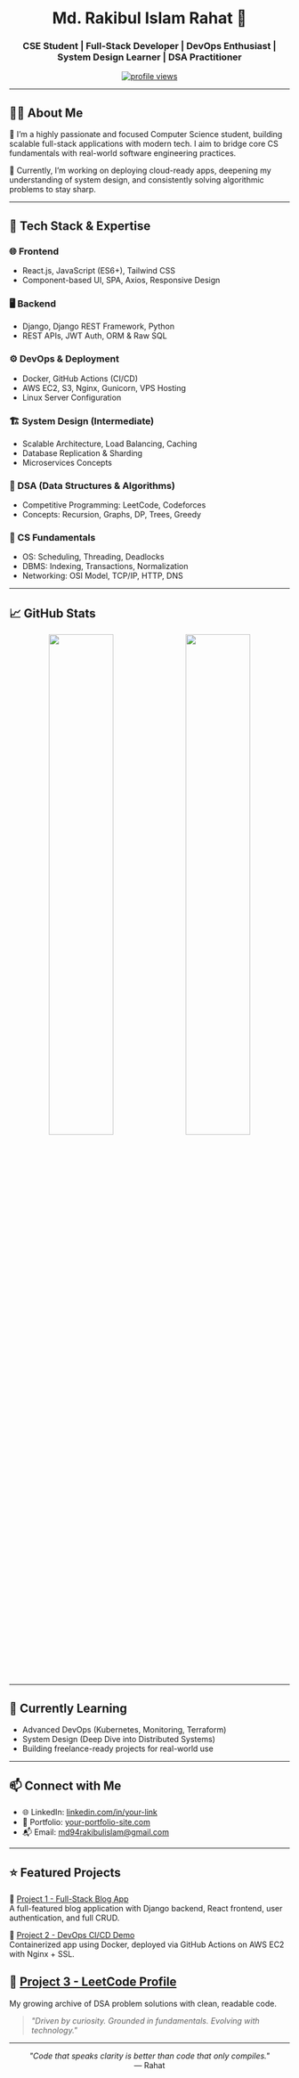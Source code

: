 <h1 align="center"> Md. Rakibul Islam Rahat 👋</h1>
<h3 align="center">CSE Student | Full-Stack Developer | DevOps Enthusiast | System Design Learner | DSA Practitioner</h3>

<p align="center">
  <a href="https://github.com/Rakibul-Islam-Rahat">
    <img src="https://komarev.com/ghpvc/?username=Rakibul-Islam-Rahat&label=Profile%20views&color=0e75b6&style=flat" alt="profile views" />
  </a>
</p>

---

## 🧑‍💻 About Me

🚀 I’m a highly passionate and focused Computer Science student, building scalable full-stack applications with modern tech. I aim to bridge core CS fundamentals with real-world software engineering practices.

🎯 Currently, I’m working on deploying cloud-ready apps, deepening my understanding of system design, and consistently solving algorithmic problems to stay sharp.

---

## 🔧 Tech Stack & Expertise

### 🌐 Frontend
- React.js, JavaScript (ES6+), Tailwind CSS
- Component-based UI, SPA, Axios, Responsive Design

### 🖥️ Backend
- Django, Django REST Framework, Python
- REST APIs, JWT Auth, ORM & Raw SQL

### ⚙️ DevOps & Deployment
- Docker, GitHub Actions (CI/CD)
- AWS EC2, S3, Nginx, Gunicorn, VPS Hosting
- Linux Server Configuration

### 🏗️ System Design (Intermediate)
- Scalable Architecture, Load Balancing, Caching
- Database Replication & Sharding
- Microservices Concepts

### 🧠 DSA (Data Structures & Algorithms)
- Competitive Programming: LeetCode, Codeforces
- Concepts: Recursion, Graphs, DP, Trees, Greedy

### 🧩 CS Fundamentals
- OS: Scheduling, Threading, Deadlocks  
- DBMS: Indexing, Transactions, Normalization  
- Networking: OSI Model, TCP/IP, HTTP, DNS  

---

## 📈 GitHub Stats

<p align="center">
  <img width="48%" src="https://github-readme-stats.vercel.app/api?username=Rakibul-Islam-Rahat&show_icons=true&theme=tokyonight" />
  <img width="48%" src="https://github-readme-streak-stats.herokuapp.com/?user=Rakibul-Islam-Rahat&theme=tokyonight" />
</p>

---

## 🌱 Currently Learning
- Advanced DevOps (Kubernetes, Monitoring, Terraform)
- System Design (Deep Dive into Distributed Systems)
- Building freelance-ready projects for real-world use

---

## 📫 Connect with Me

- 🌐 LinkedIn: [linkedin.com/in/your-link](https://linkedin.com/in/rakibul-islam-rahat)
- 💼 Portfolio: [your-portfolio-site.com](https://your-portfolio-site.com)
- 📬 Email: md94rakibulislam@gmail.com

---

## ⭐ Featured Projects

🔹 [Project 1 - Full-Stack Blog App](https://github.com/Rakibul-Islam-Rahat/project1)  
A full-featured blog application with Django backend, React frontend, user authentication, and full CRUD.

🔹 [Project 2 - DevOps CI/CD Demo](https://github.com/Rakibul-Islam-Rahat/project2)  
Containerized app using Docker, deployed via GitHub Actions on AWS EC2 with Nginx + SSL.

🔹 [Project 3 - LeetCode Profile](https://leetcode.com/Rakibul_Islam_Rahat)  
---
My growing archive of DSA problem solutions with clean, readable code.

> *"Driven by curiosity. Grounded in fundamentals. Evolving with technology."*

---

<p align="center">
  <em>"Code that speaks clarity is better than code that only compiles."</em><br/>
  — Rahat
</p>
